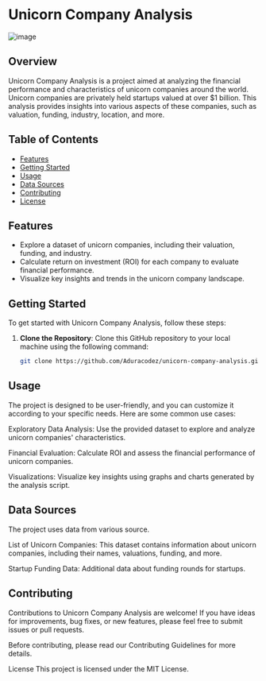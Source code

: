 # Unicorn Company Analysis

![image](https://github.com/Aduracodez/Unicorn-companies-Analysis/assets/61586386/a25f4a6e-5c1d-4947-9219-851d72299d70)


## Overview

Unicorn Company Analysis is a project aimed at analyzing the financial performance and characteristics of unicorn companies around the world. Unicorn companies are privately held startups valued at over $1 billion. This analysis provides insights into various aspects of these companies, such as valuation, funding, industry, location, and more.

## Table of Contents

- [Features](#features)
- [Getting Started](#getting-started)
- [Usage](#usage)
- [Data Sources](#data-sources)
- [Contributing](#contributing)
- [License](#license)

## Features

- Explore a dataset of unicorn companies, including their valuation, funding, and industry.
- Calculate return on investment (ROI) for each company to evaluate financial performance.
- Visualize key insights and trends in the unicorn company landscape.

## Getting Started

To get started with Unicorn Company Analysis, follow these steps:

1. **Clone the Repository**: Clone this GitHub repository to your local machine using the following command:

   ```bash
   git clone https://github.com/Aduracodez/unicorn-company-analysis.git


##  Usage
The project is designed to be user-friendly, and you can customize it according to your specific needs. Here are some common use cases:

Exploratory Data Analysis: Use the provided dataset to explore and analyze unicorn companies' characteristics.

Financial Evaluation: Calculate ROI and assess the financial performance of unicorn companies.

Visualizations: Visualize key insights using graphs and charts generated by the analysis script.

## Data Sources
The project uses data from various source.

List of Unicorn Companies: This dataset contains information about unicorn companies, including their names, valuations, funding, and more.

Startup Funding Data: Additional data about funding rounds for startups.

## Contributing
Contributions to Unicorn Company Analysis are welcome! If you have ideas for improvements, bug fixes, or new features, please feel free to submit issues or pull requests.

Before contributing, please read our Contributing Guidelines for more details.

License
This project is licensed under the MIT License.
